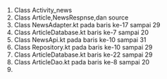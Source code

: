 1. Class Activity_news
2. Class Article,NewsRespnse,dan source
3. Class NewsAdapter.kt pada baris ke-17 sampai 29
4. Class ArticleDatabase.kt baris ke-7 sampai 20
5. Class NewsApi.kt pada baris ke-10 sampai 31
6. Class Repository.kt pada baris ke-10 sampai 29
7. Class ArticleDatabase.kt baris ke-22 sampai 29
8. Class ArticleDao.kt pada baris ke-8 sampai 20
9.
